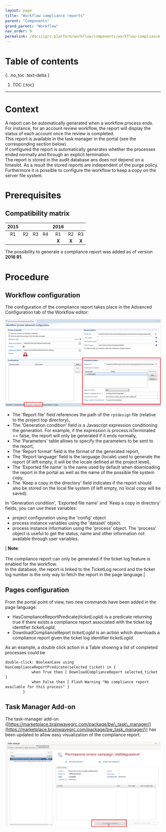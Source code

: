 ```yaml
---
layout: page
title: "Workflow compliance reports"
parent: "Components"
grand_parent: "Workflow"
nav_order: 9
permalink: /docs/igrc-platform/workflow/components/workflow-compliance-reports/
---
```


# Table of contents
{: .no_toc .text-delta }

1. TOC
{:toc}
---

# Context  

A report can be automatically generated when a workflow process ends. For instance, for an account review workflow, the report will display the status of each account once the review is completed.  
This report is available in the task manager in the portal (see the corresponding section below).  
If configured the report is automatically generates whether the processes ended normally and through an explicit termination.   
The report is stored in the audit database ans does not depend on a timeslot. As a result the stored reports are independent of the purge policy. Furthermore it is possible to configure the workflow to keep a copy on the server file system.   

# Prerequisites

## Compatibility matrix  

| 2015 |  |  |  | 2016 |  |  |
|  :---:  | :---:  | :---:  |  :---:  |  :---:  |  :---:  |  :---:  |
| R1  | R2  | R3  | R4 | R1 | R2 | R3 |
||||| **X**  | **X**  | **X**  |

The possibility to generate a compliance report was added as of version **2016 R1**.  

# Procedure

## Workflow configuration

The configuration of the compliance report takes place in the Advanced Configuration tab of the Workflow editor:     

![Workflow configuration](../images/ComplianceReportConfiguration.png "Workflow configuration")         

- The 'Report file' field references the path of the `rptdesign` file (relative to the project top directory),
- The 'Generation condition' field is a Javascript expression conditioning the generation. For example, if the expression is process.isTerminated == false, the report will only be generated if it ends normally,
- The 'Parameters' table allows to specify the parameters to be sent to the report,
- The 'Report format' field is the format of the generated report,
- The 'Report language' field is the language (locale) used to generate the report (if left empty, it will be the locale defined at the project level),
- The 'Exported file name' is the name used by default when downloading the report in the portal as well as the name of the possible file system copy,
- The 'Keep a copy in the directory' field indicates if the report should also be stored on the local file system (if left empty, no local copy will be saved).

In 'Generation condition', 'Exported file name' and 'Keep a copy in directory' fields, you can use these variables:    

- project configuration using the 'config' object
- process instance variables using the 'dataset' object.  
- process instance information using the 'process' object. The 'process' object is useful to get the status, name and other information not available through user variables.  

| **Note**: <br><br> The compliance report can only be generated if the ticket log feature is enabled for the workflow.<br>In the database, the report is linked to the TicketLog record and the ticket log number is the only way to fetch the report in the page language.|

## Pages configuration

From the portal point of view, two new commands have been added in the page language:     

- HasComplianceReportPredicate(_ticketLogId_) is a predicate returning true if there exists a compliance report associated with the ticket log identifier _ticketLogId_,
- DownloadComplianceReport _ticketLogId_ is an action which downloads a compliance report given the ticket log identifier _ticketLogId_.  

As an example, a double click action in a Table showing a list of completed processes could be    

```
double-click: BooleanCase using HasComplianceReportPredicate(selected_ticket) in {
            when True then [ DownloadComplianceReport selected_ticket ]
            when False then [ Flash Warning "No compliance report available for this process" ]
        }
```

## Task Manager Add-on  

The task-manager add-on ([https://marketplace.brainwavegrc.com/package/bw\_task\_manager/](https://marketplace.brainwavegrc.com/package/bw_task_manager/)) has been updated to allow easy visualization of the compliance report:  

![Task Manager Add-on ](../images/ComplianceReportTM.png "Task Manager Add-on ")         
